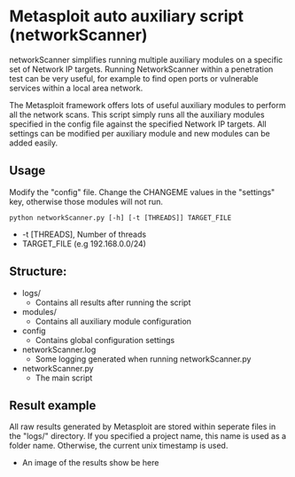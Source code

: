# Metasploit auto auxiliary script (networkScanner)

networkScanner simplifies running multiple auxiliary modules on a specific set of Network IP targets. Running NetworkScanner within a penetration test can be very useful, for example to find open ports or vulnerable services within a local area network. 

The Metasploit framework offers lots of useful auxiliary modules to perform all the network scans. This script simply runs all the auxiliary modules specified in the config file against the specified Network IP targets. All settings can be modified per auxiliary module and new modules can be added easily.


## Usage

Modify the "config" file. Change the CHANGEME values in the "settings" key, otherwise those modules will not run.

``python networkScanner.py [-h] [-t [THREADS]] TARGET_FILE``

  - -t [THREADS], Number of threads
  - TARGET_FILE (e.g 192.168.0.0/24)
  

## Structure:
* logs/
  * Contains all results after running the script
* modules/
  * Contains all auxiliary module configuration
* config
  * Contains global configuration settings
* networkScanner.log
  * Some logging generated when running networkScanner.py
* networkScanner.py
  * The main script

## Result example

All raw results generated by Metasploit are stored within seperate files in the "logs/" directory. If you specified a project name, this name is used as a folder name. Otherwise, the current unix timestamp is used. 

* An image of the results show be here